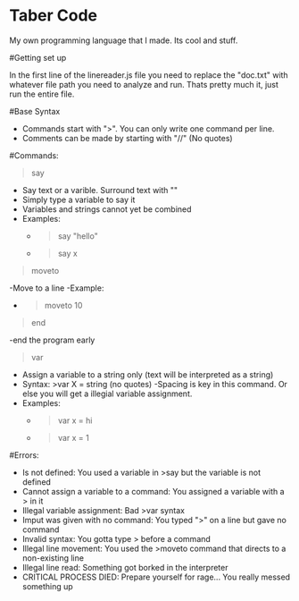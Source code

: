 # Taber Code
My own programming language that I made. Its cool and stuff.

#Getting set up

In the first line of the linereader.js file you need to replace the "doc.txt" with whatever file path you need to analyze and run. Thats pretty much it, just run the entire file. 

#Base Syntax

- Commands start with ">". You can only write one command per line.
- Comments can be made by starting with "//" (No quotes)

#Commands:

>say

- Say text or a varible. Surround text with ""
- Simply type a variable to say it 
- Variables and strings cannot yet be combined
- Examples:
  - >say "hello"
  - >say x

>moveto

-Move to a line
-Example:
  - >moveto 10

>end
 
 -end the program early


>var

- Assign a variable to a string only (text will be interpreted as a string)
- Syntax: >var X = string (no quotes)
  -Spacing is key in this command. Or else you will get a illegial variable assignment.
- Examples:
  - >var x = hi
  - >var x = 1
  
 
#Errors:

- Is not defined: You used a variable in >say but the variable is not defined
- Cannot assign a variable to a command: You assigned a variable with a > in it
- Illegal variable assignment: Bad >var syntax
- Imput was given with no command: You typed ">" on a line but gave no command
- Invalid syntax: You gotta type > before a command
- Illegal line movement: You used the >moveto command that directs to a non-existing line
- Illegal line read: Something got borked in the interpreter
- CRITICAL PROCESS DIED: Prepare yourself for rage... You really messed something up


